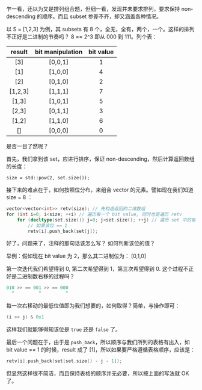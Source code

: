 乍一看，还以为又是排列组合题，但细一看，发现并未要求排列，要求保持 non-descending 的顺序。而且 subset 参差不齐，却又涵盖各种情况。

以 S = [1,2,3] 为例，其 subsets 有 8 个，全无，全有，两个，一个。这样的排列不正好是二进制的节奏吗？ 8 == 2^3 即从 000 到 111。列个表：

|result|bit manipulation|bit value|
|:----:|:--------------:|:-------:|
|  [3] | [0,0,1]        | 1       |
|  [1] | [1,0,0]        | 4       |
|  [2] | [0,1,0]        | 2       |
|[1,2,3]|[1,1,1]        | 7       |
| [1,3]| [1,0,1]        | 5       |
| [2,3]| [0,1,1]        | 3       |
| [1,2]| [1,1,0]        | 6       |
|  []  | [0,0,0]        | 0       |

是否一目了然呢？

首先，我们拿到该 set，应进行排序，保证 non-descending，然后计算返回数组的长度：

    size = std::pow(2, set.size());

接下来的难点在于，如何按照位分布，来组合 vector 的元素。譬如现在我们知道 size = 8 ：

```cpp
vector<vector<int>> retv(size); // 先构造返回的二维数组
for (int i=0; i<size; ++i) // 遍历每一个 bit value, 同时也是遍历 retv
    for (decltype(set.size()) j=0; j<set.size(); ++j) // 遍历 set 中的每一个 element.
        // 如果该位 == 1
        retv[i].push_back(set[j]);
```

好了，问题来了，注释的那句话该怎么写？ 如何判断该位的值？

举例：假如现在 bit value 为 2，那么其二进制位为： [0,1,0]

第一次迭代我们希望得到 0, 第二次希望得到 1，第三次希望得到 0. 这个过程不正好是二进制数右移的过程吗？
```cpp
010 >> == 001 >> == 000
  ^         ^         ^
```
每一次右移动的最低位值即为我们想要的，如何取得？简单，与操作即可：
```cpp
(i >> j) & 0x1
```
这样我们就能够得知该位是 `true` 还是 `false` 了。

最后一个问题在于，由于是 `push_back`，所以顺序与我们所列的表格有出入，如 bit value == 1 的时候，result 成了 [1]，所以如果要严格遵循表格顺序，应该是：
```cpp
retv[i].push_back(set[set.size() - j - 1]);
```

但显然这样很不简洁，而且保持表格的顺序并无必要，所以按上面的写法就 OK 了。
